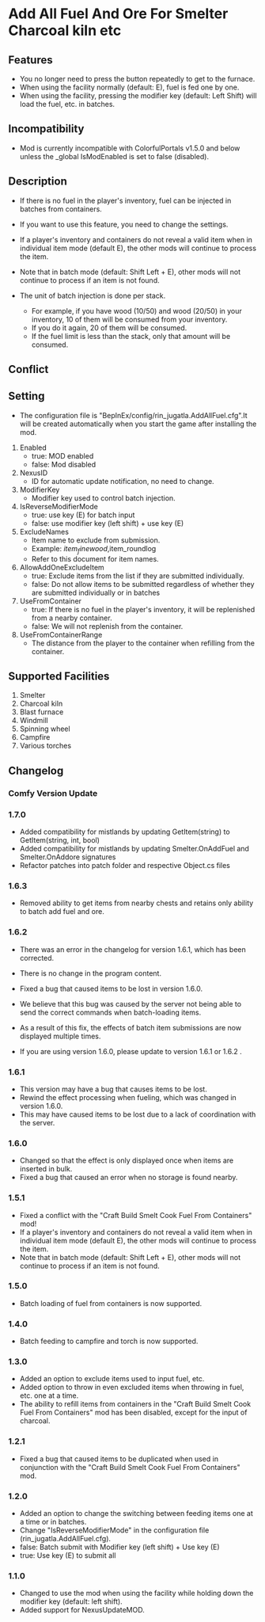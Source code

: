 # Add All Fuel And Ore For Smelter Charcoal kiln etc

## Features

* You no longer need to press the button repeatedly to get to the furnace.
* When using the facility normally (default: E), fuel is fed one by one.
* When using the facility, pressing the modifier key (default: Left Shift) will load the fuel, etc. in batches.

## Incompatibility

* Mod is currently incompatible with ColorfulPortals v1.5.0 and below unless the _global IsModEnabled is set to false (disabled).

## Description

* If there is no fuel in the player's inventory, fuel can be injected in batches from containers.
* If you want to use this feature, you need to change the settings.

* If a player's inventory and containers do not reveal a valid item when in individual item mode (default E), the other mods will continue to process the item.
* Note that in batch mode (default: Shift Left + E), other mods will not continue to process if an item is not found.

* The unit of batch injection is done per stack.
  * For example, if you have wood (10/50) and wood (20/50) in your inventory, 10 of them will be consumed from your inventory.
  * If you do it again, 20 of them will be consumed.
  * If the fuel limit is less than the stack, only that amount will be consumed.

## Conflict

## Setting

* The configuration file is "BepInEx/config/rin_jugatla.AddAllFuel.cfg".It will be created automatically when you start the game after installing the mod.

1. Enabled
   * true: MOD enabled
   * false: Mod disabled
2. NexusID
   * ID for automatic update notification, no need to change.
3. ModifierKey
   * Modifier key used to control batch injection.
4. IsReverseModifierMode
   * true: use key (E) for batch input
   * false: use modifier key (left shift) + use key (E)
5. ExcludeNames
   * Item name to exclude from submission.
   * Example: $item_finewood,$item_roundlog
   * Refer to this document for item names.
6. AllowAddOneExcludeItem
   * true: Exclude items from the list if they are submitted individually.
   * false: Do not allow items to be submitted regardless of whether they are submitted individually or in batches
7. UseFromContainer
   * true: If there is no fuel in the player's inventory, it will be replenished from a nearby container.
   * false: We will not replenish from the container.
8. UseFromContainerRange
   * The distance from the player to the container when refilling from the container.

## Supported Facilities

1. Smelter
2. Charcoal kiln
3. Blast furnace
4. Windmill
5. Spinning wheel
6. Campfire
7. Various torches

## Changelog

### Comfy Version Update

### 1.7.0

  * Added compatibility for mistlands by updating GetItem(string) to GetItem(string, int, bool)
  * Added compatibility for mistlands by updating Smelter.OnAddFuel and Smelter.OnAddore signatures
  * Refactor patches into patch folder and respective Object.cs files

### 1.6.3

* Removed ability to get items from nearby chests and retains only ability to batch add fuel and ore.

### 1.6.2

* There was an error in the changelog for version 1.6.1, which has been corrected.
* There is no change in the program content.

* Fixed a bug that caused items to be lost in version 1.6.0.
* We believe that this bug was caused by the server not being able to send the correct commands when batch-loading items.
* As a result of this fix, the effects of batch item submissions are now displayed multiple times.
* If you are using version 1.6.0, please update to version 1.6.1 or 1.6.2 .

### 1.6.1

* This version may have a bug that causes items to be lost.
* Rewind the effect processing when fueling, which was changed in version 1.6.0.
* This may have caused items to be lost due to a lack of coordination with the server.

### 1.6.0

* Changed so that the effect is only displayed once when items are inserted in bulk.
* Fixed a bug that caused an error when no storage is found nearby.

### 1.5.1

* Fixed a conflict with the "Craft Build Smelt Cook Fuel From Containers" mod!
* If a player's inventory and containers do not reveal a valid item when in individual item mode (default E), the other mods will continue to process the item.
* Note that in batch mode (default: Shift Left + E), other mods will not continue to process if an item is not found.

### 1.5.0

* Batch loading of fuel from containers is now supported.

### 1.4.0

* Batch feeding to campfire and torch is now supported.

### 1.3.0

* Added an option to exclude items used to input fuel, etc.
* Added option to throw in even excluded items when throwing in fuel, etc. one at a time.
* The ability to refill items from containers in the "Craft Build Smelt Cook Fuel From Containers" mod has been disabled, except for the input of charcoal.

### 1.2.1

* Fixed a bug that caused items to be duplicated when used in conjunction with the "Craft Build Smelt Cook Fuel From Containers" mod.

### 1.2.0

* Added an option to change the switching between feeding items one at a time or in batches.
* Change "IsReverseModifierMode" in the configuration file (rin_jugatla.AddAllFuel.cfg).
* false: Batch submit with Modifier key (left shift) + Use key (E)
* true: Use key (E) to submit all

### 1.1.0

* Changed to use the mod when using the facility while holding down the modifier key (default: left shift).
* Added support for NexusUpdateMOD.
